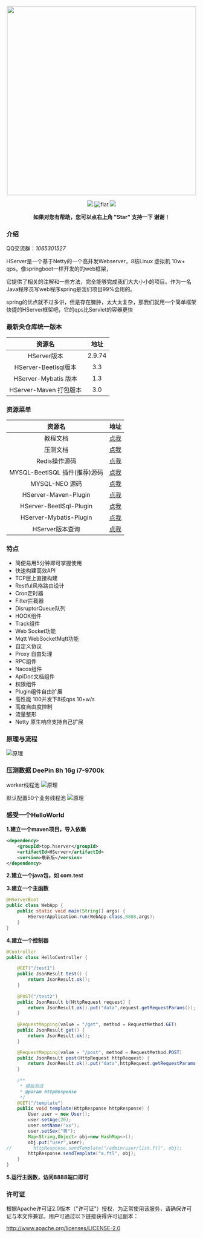 

<p align="center">
<a href="https://doc.hserver.top">
<img src="https://gitee.com/HServer/HServer/raw/master/doc/hserver.png" width="500" />
</a>
</p>
<p align="center">
    <a >
        <img src="https://img.shields.io/badge/Build-Java8-red.svg?style=flat" />
    </a>
    <a >
        <img src="https://img.shields.io/badge/Netty-4.1.65.Final-blue.svg" alt="flat">
    </a>
    <a >
        <img src="https://img.shields.io/badge/Licence-Apache2.0-green.svg?style=flat" />
    </a>

<p align="center">    
    <b>如果对您有帮助，您可以点右上角 "Star" 支持一下 谢谢！</b>
</p>



### 介绍
QQ交流群：*1065301527*

HServer是一个基于Netty的一个高并发Webserver，8核Linux 虚拟机 10w+ qps，像springboot一样开发的的web框架，

它提供了相关的注解和一些方法，完全能够完成我们大大小小的项目。作为一名Java程序员写web程序spring是我们项目99%会用的。

spring的优点就不过多讲，但是存在臃肿，太大太复杂，那我们就用一个简单框架快捷的HServer框架吧，它的qps比Servlet的容器更快


### 最新央仓库统一版本
| 资源名 | 地址 |
| :----:| :----: |
| HServer版本 | 2.9.74  |
| HServer-Beetlsql版本 | 3.3 |
| HServer-Mybatis 版本 | 1.3 |
| HServer-Maven 打包版本 | 3.0 |



### 资源菜单

| 资源名 | 地址 |
| :----:| :----: |
| 教程文档 | [点我](doc/HServer文档.md)  |
| 压测文档 | [点我](doc/PM.md) |
| Redis操作源码 | [点我](https://gitee.com/HServer/hserver-for-java-redis) |
| MYSQL-BeetlSQL 插件(推荐)源码 | [点我](https://gitee.com/HServer/hserver-for-java-beetlsql) |
| MYSQL-NEO 源码 |  [点我](https://gitee.com/HServer/hserver-for-java-mysql) |
| HServer-Maven-Plugin | [点我](https://gitee.com/HServer/hserver-maven-plugin) |
| HServer-BeetlSql-Plugin | [点我](https://gitee.com/HServer/hserver-plugs-beetlsql) |
| HServer-Mybatis-Plugin | [点我](https://gitee.com/HServer/hserver-plugin-mybatis) |
| HServer版本查询 | [点我](https://repo1.maven.org/maven2/top/hserver/HServer/) |



### 特点

* 简便易用5分钟即可掌握使用
* 快速构建高效API
* TCP层上直接构建
* Restful风格路由设计
* Cron定时器
* Filter拦截器
* DisruptorQueue队列
* HOOK组件
* Track组件
* Web Socket功能
* Mqtt WebSocketMqtt功能
* 自定义协议
* Proxy 自由处理
* RPC组件
* Nacos组件
* ApiDoc文档组件
* 权限组件
* Plugin组件自由扩展
* 高性能 100并发下8核qps 10+w/s
* 高度自由度控制
* 流量整形
* Netty 原生响应支持自己扩展


### 原理与流程

![原理](https://gitee.com/HServer/HServer/raw/master/doc/%E6%9E%B6%E6%9E%84%E8%AF%B4%E6%98%8E1.jpg)


### 压测数据 DeePin 8h 16g i7-9700k

worker线程池
![原理](https://gitee.com/HServer/HServer/raw/master/doc/w.png)

默认配置50个业务线程池
![原理](https://gitee.com/HServer/HServer/raw/master/doc/b.png)





### 感受一个HelloWorld

**1.建立一个maven项目，导入依赖**

```xml
<dependency>
    <groupId>top.hserver</groupId>
    <artifactId>HServer</artifactId>
    <version>最新版</version>
</dependency>
```



**2.建立一个java包，如 com.test**

**3.建立一个主函数**

```java
@HServerBoot
public class WebApp {
    public static void main(String[] args) {
        HServerApplication.run(WebApp.class,8888,args);
    }
}
```

**4.建立一个控制器**

```java
@Controller
public class HelloController {

    @GET("/test1")
    public JsonResult test() {
        return JsonResult.ok();
    }
    
    @POST("/test2")
    public JsonResult b(HttpRequest request) {
        return JsonResult.ok().put("data",request.getRequestParams());
    }
    
    @RequestMapping(value = "/get", method = RequestMethod.GET)
    public JsonResult get() {
        return JsonResult.ok();
    }

    @RequestMapping(value = "/post", method = RequestMethod.POST)
    public JsonResult post(HttpRequest httpRequest) {
        return JsonResult.ok().put("data",httpRequest.getRequestParams());
    }
    
    /**
     * 模板测试
     * @param httpResponse
     */
    @GET("/template")
    public void template(HttpResponse httpResponse) {
        User user = new User();
        user.setAge(20);
        user.setName("xx");
        user.setSex("男");
        Map<String,Object> obj=new HashMap<>();
        obj.put("user",user);
//        httpResponse.sendTemplate("/admin/user/list.ftl", obj);
        httpResponse.sendTemplate("a.ftl", obj);
    }
}
```

**5.运行主函数，访问8888端口即可**



### 许可证

根据Apache许可证2.0版本（"许可证"）授权，为正常使用该服务，请确保许可证与本文件兼容。用户可通过以下链接获得许可证副本：

http://www.apache.org/licenses/LICENSE-2.0